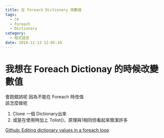 ```yaml
---
title: 在 Foreach Dictionary 改數值
tags:
  - C#
  - Foreach
  - Dictionary
category:
  - 程式語言
date: 2018-12-13 12:05:16
---
```

# 我想在 Foreach Dictionay 的時候改變數值 #

會跑錯誤呢 因為不能在 Foreach 時改值  
該怎麼做呢  

 1. Clone 一個 Dictionary出來
 2. 或是在使用時加上 Tolist()，原理與1相同但看起來簡潔許多

[Github: Editing dictionary values in a foreach loop](https://github.com/DavidAnson/markdownlint/blob/v0.11.0/doc/Rules.md#md032)  
